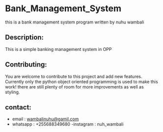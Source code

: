 # Bank_Management_System
this is a bank management system program written by nuhu wambali



## Description: 
This is a simple banking management system in OPP

## Contributing: 
You are welcome to contribute to this project and add new features.
 Currently only the python object oriented programming is used to make this work! there are 
still plenty of room for more improvements as well as styling. 

 ## contact: 
- email : wambalinuhu@gamil.com 
- whatsapp : +255688349680 
-instagram : nuh_wambali


